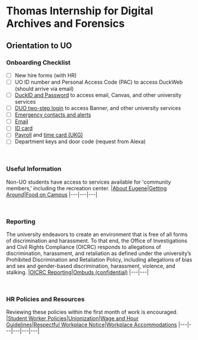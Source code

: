 # Thomas Internship for Digital Archives and Forensics

## Orientation to UO

### Onboarding Checklist
- [ ] New hire forms (with HR)
- [ ] UO ID number and Personal Access Code (PAC) to access DuckWeb (should arrive via email)
- [ ] [DuckID and Password](https://service.uoregon.edu/TDClient/2030/Portal/KB/ArticleDet?ID=33250) to access email, Canvas, and other university services
- [ ] [DUO two-step login](https://service.uoregon.edu/TDClient/2030/Portal/KB/ArticleDet?ID=89166) to access Banner, and other university services
- [ ] [Emergency contacts and alerts](https://safety.uoregon.edu/uo-alerts)
- [ ] [Email](https://service.uoregon.edu/TDClient/2030/Portal/KB/ArticleDet?ID=30852)
- [ ] [ID card](https://emu.uoregon.edu/card)
- [ ] [Payroll](https://ba.uoregon.edu/payroll/payroll-information-for-employees) and [time card (UKG)](https://ba.uoregon.edu/ukg-ready-time-attendance)
- [ ] Department keys and door code (request from Alexa)

<br>

### Useful Information
Non-UO students have access to services available for 'community members,' including the recreation center.
|[About Eugene](https://around.uoregon.edu/eugene)|[Getting Around](https://studentlife.uoregon.edu/gettingaround)|[Food on Campus](https://emu.uoregon.edu/food)
|---|---|---|

<br>

### Reporting
The university endeavors to create an environment that is free of all forms of discrimination and harassment. To that end, the Office of Investigations and Civil Rights Compliance (OICRC) responds to allegations of discrimination, harassment, and retaliation as defined under the university’s Prohibited Discrimination and Retaliation Policy, including allegations of bias and sex and gender-based discrimination, harassment, violence, and stalking.
|[OICRC Reporting](https://investigations.uoregon.edu/reporting)|[Ombuds (confidential)](https://ombuds.uoregon.edu/)
|---|---|

<br>

### HR Policies and Resources
Reviewing these policies within the first month of work is encouraged.
|[Student Worker Policies](https://hr.uoregon.edu/policies-and-procedures-student-workers)|[Unionization](https://hr.uoregon.edu/uo-student-workers)|[Wage and Hour Guidelines](https://hr.uoregon.edu/wage-and-hour-laws-and-guidelines)|[Respectful Workplace Notice](https://hr.uoregon.edu/respectful-workplace-notice)|[Workplace Accommodations](https://hr.uoregon.edu/workplace-accommodations)
|---|---|---|---|---|
